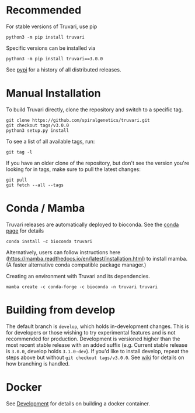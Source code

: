 Recommended
===========
For stable versions of Truvari, use pip
```
python3 -m pip install truvari
```
Specific versions can be installed via
```
python3 -m pip install truvari==3.0.0
```
See [pypi](https://pypi.org/project/Truvari/#history) for a history of all distributed releases.

Manual Installation
===================
To build Truvari directly, clone the repository and switch to a specific tag.
```
git clone https://github.com/spiralgenetics/truvari.git
git checkout tags/v3.0.0
python3 setup.py install
```
To see a list of all available tags, run:
```
git tag -l
```
If you have an older clone of the repository, but don't see the version you're looking for in tags, make sure to pull the latest changes:
```
git pull
git fetch --all --tags
```

Conda / Mamba
=============
Truvari releases are automatically deployed to bioconda. See the [conda page](https://anaconda.org/bioconda/truvari) for details
```
conda install -c bioconda truvari
```

Alternatively, users can follow instructions here (https://mamba.readthedocs.io/en/latest/installation.html) to install mamba. (A faster alternative conda compatible package manager.)

Creating an environment with Truvari and its dependencies.
```
mamba create -c conda-forge -c bioconda -n truvari truvari
```

Building from develop
=====================
The default branch is `develop`, which holds in-development changes. This is for developers or those wishing to try experimental features and is not recommended for production. Development is versioned higher than the most recent stable release with an added suffix (e.g. Current stable release is `3.0.0`, develop holds `3.1.0-dev`). If you'd like to install develop, repeat the steps above but without `git checkout tags/v3.0.0`. See [wiki](https://github.com/spiralgenetics/truvari/wiki/Development#git-flow) for details on how branching is handled.

Docker
======
See [Development](https://github.com/spiralgenetics/truvari/wiki/Development#docker) for details on building a docker container.
